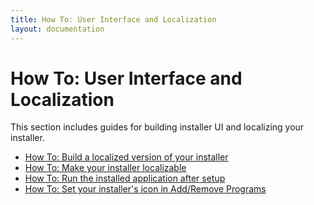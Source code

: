 ```yaml
---
title: How To: User Interface and Localization
layout: documentation
---
```

# How To: User Interface and Localization
This section includes guides for building installer UI and localizing your installer.

* [How To: Build a localized version of your installer](build_a_localized_version.html)
* [How To: Make your installer localizable](make_installer_localizable.html)
* [How To: Run the installed application after setup](run_program_after_install.html)
* [How To: Set your installer&apos;s icon in Add/Remove Programs](configure_arp_appearance.html)
